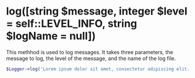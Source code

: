 # log([string $message, integer $level = self::LEVEL_INFO, string $logName = null])
This methhod is used to log messages. It takes three parameters, the message to log, the level of the message, and the name of the log file.

```php
$Logger->log('Lorem ipsum dolor sit amet, consectetur adipiscing elit.', 4, 'example');
```
